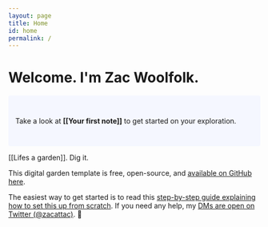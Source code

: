 ```yaml
---
layout: page
title: Home
id: home
permalink: /
---
```


# Welcome. I'm Zac Woolfolk.
<p style="padding: 3em 1em; background: #f5f7ff; border-radius: 4px;">
  Take a look at <span style="font-weight: bold">[[Your first note]]</span> to get started on your exploration.
</p>

[[Lifes a garden]]. Dig it.

This digital garden template is free, open-source, and [available on GitHub here](https://github.com/maximevaillancourt/digital-garden-jekyll-template).

The easiest way to get started is to read this [step-by-step guide explaining how to set this up from scratch](https://maximevaillancourt.com/blog/setting-up-your-own-digital-garden-with-jekyll). If you need any help, my [DMs are open on Twitter (@zacattac)](https://twitter.com/zacattac). 👋

<style>
  .wrapper {
    max-width: 46em;
  }
</style>
